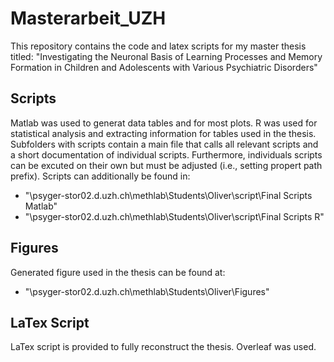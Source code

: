 # Masterarbeit_UZH
This repository contains the code and latex scripts for my master thesis titled: "Investigating the Neuronal Basis of Learning Processes and Memory Formation in Children and Adolescents with Various Psychiatric Disorders"

## Scripts
Matlab was used to generat data tables and for most plots. 
R was used for statistical analysis and extracting information for tables used in the thesis.
Subfolders with scripts contain a main file that calls all relevant scripts and a short documentation of individual scripts. Furthermore, individuals scripts can be excuted on their own but must be adjusted (i.e., setting propert path prefix). 
Scripts can additionally be found in:
- "\\psyger-stor02.d.uzh.ch\methlab\Students\Oliver\script\Final Scripts Matlab"
- "\\psyger-stor02.d.uzh.ch\methlab\Students\Oliver\script\Final Scripts R"


## Figures
Generated figure used in the thesis can be found at:
- "\\psyger-stor02.d.uzh.ch\methlab\Students\Oliver\Figures"

## LaTex Script
LaTex script is provided to fully reconstruct the thesis. Overleaf was used. 
